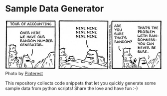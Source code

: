 # Sample Data Generator


![Alt-text](random_generator.jpg)
<span>Photo by <a href="https://www.pinterest.com.au/pin/random-number-generator--380343131024813475">Pinterest</a></span>

This repository collects code snippets that let you quickly generate some sample data from python scripts!
Share the love and have fun :-) 
